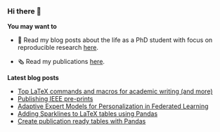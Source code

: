 

### Hi there 👋

**You may want to**
  
- 📝 Read my blog posts about the life as a PhD student with focus on reproducible research [here](https://blog.martisak.se/).

- 🗞 Read my publications [here](https://blog.martisak.se/publications/).

**Latest blog posts**

<!-- BLOG-POST-LIST:START -->
- [Top LaTeX commands and macros for academic writing &lpar;and more&rpar;](https://blog.martisak.se/2023/08/11/top-latex-commands/)
- [Publishing IEEE pre-prints](https://blog.martisak.se/2023/07/26/ieee-pre-prints/)
- [Adaptive Expert Models for Personalization in Federated Learning](https://blog.martisak.se/2022/06/11/moe-ifca/)
- [Adding Sparklines to LaTeX tables using Pandas](https://blog.martisak.se/2021/10/23/sparklines/)
- [Create publication ready tables with Pandas](https://blog.martisak.se/2021/04/10/publication_ready_tables/)
<!-- BLOG-POST-LIST:END -->
